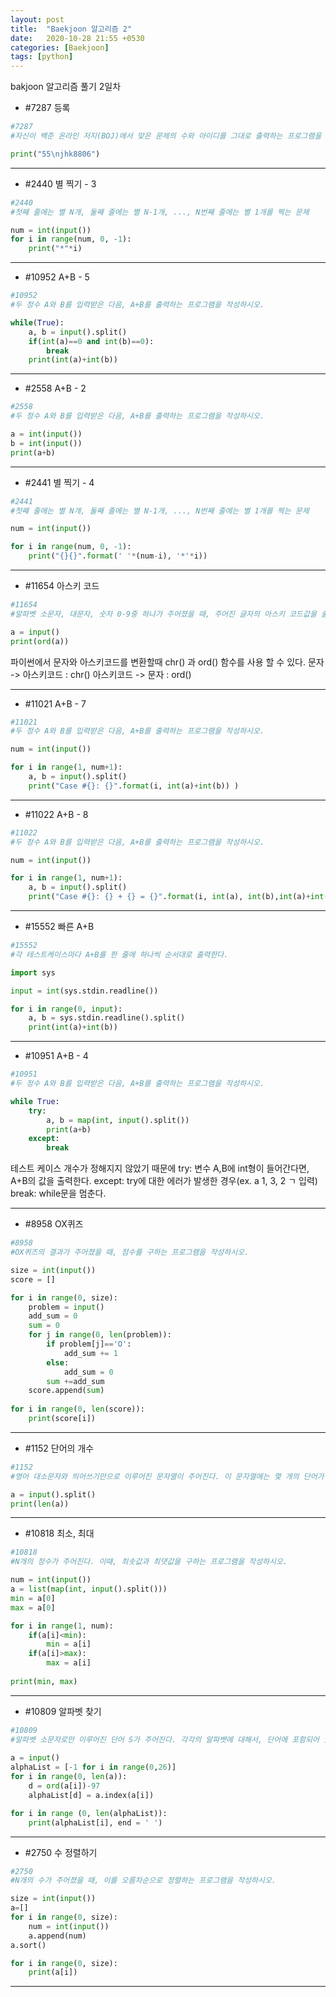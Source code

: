 ```yaml
---
layout: post
title:  "Baekjoon 알고리즘 2"
date:   2020-10-28 21:55 +0530
categories: [Baekjoon]
tags: [python]
---
```


bakjoon 알고리즘 풀기 2일차

- #7287	등록

```python
#7287
#자신이 백준 온라인 저지(BOJ)에서 맞은 문제의 수와 아이디를 그대로 출력하는 프로그램을 작성하시오.

print("55\njhk8806")

```

---

- #2440	별 찍기 - 3

```python
#2440
#첫째 줄에는 별 N개, 둘째 줄에는 별 N-1개, ..., N번째 줄에는 별 1개를 찍는 문제

num = int(input())
for i in range(num, 0, -1):
    print("*"*i)

```

---

- #10952	A+B - 5

```python
#10952
#두 정수 A와 B를 입력받은 다음, A+B를 출력하는 프로그램을 작성하시오.

while(True):
    a, b = input().split()
    if(int(a)==0 and int(b)==0):
        break
    print(int(a)+int(b))

```

---

- #2558	A+B - 2

```python
#2558
#두 정수 A와 B를 입력받은 다음, A+B를 출력하는 프로그램을 작성하시오.

a = int(input())
b = int(input())
print(a+b)

```

---

- #2441	별 찍기 - 4

```python
#2441
#첫째 줄에는 별 N개, 둘째 줄에는 별 N-1개, ..., N번째 줄에는 별 1개를 찍는 문제

num = int(input())

for i in range(num, 0, -1):
    print("{}{}".format(' '*(num-i), '*'*i))

```

---

- #11654	아스키 코드

```python
#11654
#알파벳 소문자, 대문자, 숫자 0-9중 하나가 주어졌을 때, 주어진 글자의 아스키 코드값을 출력하는 프로그램을 작성하시오.

a = input()
print(ord(a))

```

파이썬에서 문자와 아스키코드를 변환할때 chr() 과 ord() 함수를 사용 할 수 있다. 
문자 -> 아스키코드 : chr()
아스키코드 -> 문자 : ord()


---

- #11021	A+B - 7

```python
#11021
#두 정수 A와 B를 입력받은 다음, A+B를 출력하는 프로그램을 작성하시오.

num = int(input())

for i in range(1, num+1):
    a, b = input().split()
    print("Case #{}: {}".format(i, int(a)+int(b)) )

```

---

- #11022	A+B - 8

```python
#11022
#두 정수 A와 B를 입력받은 다음, A+B를 출력하는 프로그램을 작성하시오.

num = int(input())

for i in range(1, num+1):
    a, b = input().split()
    print("Case #{}: {} + {} = {}".format(i, int(a), int(b),int(a)+int(b)) )

```

---

- #15552	빠른 A+B

```python
#15552
#각 테스트케이스마다 A+B를 한 줄에 하나씩 순서대로 출력한다.

import sys

input = int(sys.stdin.readline())

for i in range(0, input):
    a, b = sys.stdin.readline().split()
    print(int(a)+int(b))

```

---

- #10951	A+B - 4

```python
#10951
#두 정수 A와 B를 입력받은 다음, A+B를 출력하는 프로그램을 작성하시오.

while True:
    try:
        a, b = map(int, input().split())
        print(a+b)
    except:
        break

```

테스트 케이스 개수가 정해지지 않았기 때문에
try: 변수 A,B에 int형이 들어간다면, A+B의 값을 출력한다.
except: try에 대한 에러가 발생한 경우(ex. a 1, 3, 2 ㄱ 입력)
break: while문을 멈춘다.


---

- #8958	OX퀴즈

```python
#8958
#OX퀴즈의 결과가 주어졌을 때, 점수를 구하는 프로그램을 작성하시오.

size = int(input())
score = []

for i in range(0, size):
    problem = input()
    add_sum = 0
    sum = 0
    for j in range(0, len(problem)):
        if problem[j]=='O':
            add_sum += 1
        else:
            add_sum = 0
        sum +=add_sum
    score.append(sum)
    
for i in range(0, len(score)):
    print(score[i])

```

---

- #1152	단어의 개수

```python
#1152
#영어 대소문자와 띄어쓰기만으로 이루어진 문자열이 주어진다. 이 문자열에는 몇 개의 단어가 있을까? 이를 구하는 프로그램을 작성하시오. 단, 한 단어가 여러 번 등장하면 등장한 횟수만큼 모두 세어야 한다.

a = input().split()
print(len(a))
```

---

- #10818	최소, 최대

```python
#10818
#N개의 정수가 주어진다. 이때, 최솟값과 최댓값을 구하는 프로그램을 작성하시오.

num = int(input())
a = list(map(int, input().split()))
min = a[0]
max = a[0]

for i in range(1, num):
    if(a[i]<min):
        min = a[i]
    if(a[i]>max):
        max = a[i]
    
print(min, max)    

```

---

- #10809	알파벳 찾기

```python
#10809
#알파벳 소문자로만 이루어진 단어 S가 주어진다. 각각의 알파벳에 대해서, 단어에 포함되어 있는 경우에는 처음 등장하는 위치를, 포함되어 있지 않은 경우에는 -1을 출력하는 프로그램을 작성하시오.
    
a = input()
alphaList = [-1 for i in range(0,26)]
for i in range(0, len(a)):
    d = ord(a[i])-97
    alphaList[d] = a.index(a[i])

for i in range (0, len(alphaList)):
    print(alphaList[i], end = ' ')

```

---

- #2750	수 정렬하기

```python
#2750
#N개의 수가 주어졌을 때, 이를 오름차순으로 정렬하는 프로그램을 작성하시오.

size = int(input())
a=[]
for i in range(0, size):
    num = int(input())
    a.append(num)
a.sort()

for i in range(0, size):
    print(a[i])

```

---
